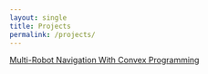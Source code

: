 ```yaml
---
layout: single
title: Projects
permalink: /projects/
---
```


[Multi-Robot Navigation With Convex Programming](/projects/optimization-nav)
